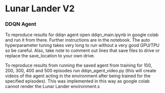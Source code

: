 # Lunar Lander V2

### DDQN Agent

To reproduce results for ddqn agent open ddqn_main.ipynb in google colab and run it from there. Further instructions are in the notebook. The auto hyperparameter tuning takes very long to run without a very good GPU/TPU so be careful. Also, take note to comment out lines that save files to drive or replace the save_location to your own drive.

To reproduce results from running the saved agent from training for 100, 200, 300, 400 and 500 episodes run ddqn_agent_video.py (this will create videos of the agent acting in the environment after being trained for the specified episodes). This was implemented in this way as google colab cannot render the Lunar Lander environment.s